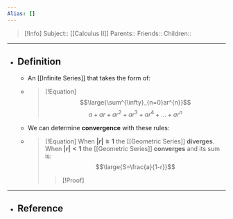 ```yaml
---
Alias: []
---
```

> [!Info]
> Subject:: [[Calculus II]]
> Parents:: 
> Friends:: 
> Children:: 
---
- ## Definition
	- An [[Infinite Series]] that takes the form of:
	- > [!Equation]
	  > $$\large{\sum^{\infty}_{n=0}ar^{n}}$$
	  > $$a+ar+ar^2+ar^3+ar^4+\dots+ar^n$$
	- We can determine **convergence** with these rules:
	- > [!Equation]
	  > When **$\lvert r \rvert\geq 1$** the [[Geometric Series]] **diverges**.
	  > When **$\lvert r \rvert< 1$** the [[Geometric Series]] **converges** and its sum is:
	  > $$\large{S=\frac{a}{1-r}}$$
	  > 
	  > > [!Proof]
	  > > 
---
- ## Reference